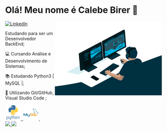 # Olá! Meu nome é Calebe Birer 👾

<img src = ".github\banner.gif" width = "344px" height = "240" align = "right">

<div id="badges">
  <a href = "https://www.linkedin.com/in/calebe-birer/">
    <img src="https://img.shields.io/badge/LinkedIn-blue?style=for-the-badge&logo=linkedin&logoColor=white" alt="LinkedIn"/>
  </a>
</div>

Estudando para ser um Desenvolvedor BackEnd;

💻 Cursando Análise e Desenvolvimento de Sistemas;

📚 Estudando Python3 | MySQL |;

🧰 Utilizando Git/GitHub, Visual Studio Code ;

<div>
<a href = "https://github.com/CalebeMito">
  <img src="https://raw.githubusercontent.com/devicons/devicon/master/icons/python/python-original-wordmark.svg"
  alt="Python" width="50" height="50"/>&nbsp;
   </a>
  
<a href = "https://github.com/CalebeMito">
  <img src="https://raw.githubusercontent.com/devicons/devicon/master/icons/mysql/mysql-original-wordmark.svg"
  title="MySQL" alt="MySQL" width="50" height="50"/>&nbsp;
   </a>

</div>


<div align = "left">
<a href = "https://github.com/CalebeMito">
  <img height = "180em" src="https://github-readme-stats.vercel.app/api/top-langs/?username=CalebeMito&show_icons=true&theme=tokyonight&count_private=true"/>
</a>
<a href = "https://github.com/CalebeMito">
  <img height = "180em" src="https://github-readme-stats.vercel.app/api?username=CalebeMito&show_icons=true&show_icons=true&theme=tokyonight&count_private=true" />
</a>
</div>
